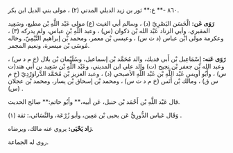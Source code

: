 ٨٦٠ -** ع:** ثور بن زيد الديلي المدني (٢) ، مولى بني الديل ابن بكر.

**رَوَى عَن:** الْحَسَن البَصْرِيّ (د) ، وسالم أبي الغيث (ع) مولى عَبْد اللَّهِ بْن مطيع، وسَعِيد المقبري، وأبي الزناد عَبْد الله بْن ذكوان (س) ، وعبد اللَّهِ بْن عباس، ولم يدركه (٣) ، وعكرمة مولى ابْن عباس (د ت س) ، وعيسى بْن معمر، ومحمد بْن إبراهيم التَّيْمِيّ، وخاله مُوسَى بْن ميسرة، ونعيم المجمر.

**رَوَى عَنه:** إِسْمَاعِيل بْن أَبي فديك، والد مُحَمَّد بْن إسماعيل، وسُلَيْمان بْن بلال (خ م د س) ، وعبد الله بْن جعفر بْن نجيح (ت) والد علي ابن المديني، وعَبْد اللَّهِ بْن سَعِيد بن أَبي هند(ت س) ، وأَبُو أويس عَبْد اللَّهِ بْن عَبْد اللَّهِ الأصبحي (د) ، وعبد العزيز بْن مُحَمَّد الدَّراوَرْدِيّ (خ م س ق) ، ومالك بْن أَنَس (خ م د ت س) ، ومحمد بْن إسحاق بْن يسار، ومحمد بْن عجلان (س) .

قال عَبْد اللَّهِ بْن أَحْمَد بْن حنبل، عَن أبيه،** وأَبُو حاتم:** صالح الحديث.

وَقَال عَباس الدُّورِيُّ عَن يحيى بْن مَعِين، وأبو زُرْعَة، والنَّسَائي،: ثقة (١) .

**زاد يَحْيَى:** يروي عنه مالك، ويرضاه.

روى له الجماعة.